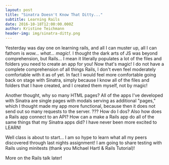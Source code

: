 ```yaml
---
layout: post
title: "Sinatra Doesn't Know That Ditty..."
subtitle: Learning Rails
date: 2016-10-18T12:00:00.000Z
author: Kristine Teichmann
header-img: img/sinatra-ditty.png
---
```


Yesterday was day one on learning rails, and all I can muster up, all I can fathom is _wow... what... magic!_. I thought the dark arts of JS was beyond comprehension, but Rails... I mean it literally populates a lot of the files and folders you need to create an app for you! Now that's magic! I do not have a complete comprehension of all things Rails, I don't even feel moderately comfortable with it as of yet. In fact I would feel more comfortable going back on stage with Sinatra, simply because I know all of the files and folders that I have created, and I created them myself, not by magic!

Another thought, why so many HTML pages? All of the apps I've developed with Sinatra are single pages with modals serving as additional "pages," which I thought made my app more functional, because then it does not send out so many requests to the server. ??? How do I dos? Also how does a Rails app connect to an API? How can a make a Rails app do all of the same things that my Sinatra apps did? I have never been more excited to LEARN!

Well class is about to start... I am so hype to learn what all my peers discovered through last nights assignment! I am going to share testing with Rails using minitests (thank you Michael Hartl & Rails Tutorial)!

More on the Rails talk later!
